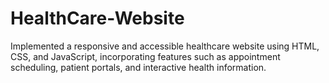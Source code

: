 # HealthCare-Website
Implemented a responsive and accessible healthcare website using HTML, CSS, and JavaScript, incorporating features such as appointment scheduling, patient portals, and interactive health information.
